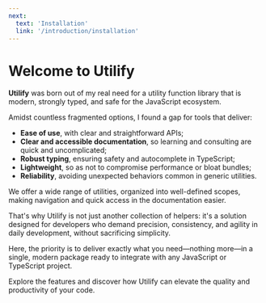 ```yaml
---
next:
  text: 'Installation'
  link: '/introduction/installation'
---
```


# Welcome to Utilify

**Utilify** was born out of my real need for a utility function library that is modern, strongly typed, and safe for the JavaScript ecosystem.

Amidst countless fragmented options, I found a gap for tools that deliver:

- **Ease of use**, with clear and straightforward APIs;
- **Clear and accessible documentation**, so learning and consulting are quick and uncomplicated;
- **Robust typing**, ensuring safety and autocomplete in TypeScript;
- **Lightweight**, so as not to compromise performance or bloat bundles;
- **Reliability**, avoiding unexpected behaviors common in generic utilities.

We offer a wide range of utilities, organized into well-defined scopes, making navigation and quick access in the documentation easier.

That's why Utilify is not just another collection of helpers: it's a solution designed for developers who demand precision, consistency, and agility in daily development, without sacrificing simplicity.

Here, the priority is to deliver exactly what you need—nothing more—in a single, modern package ready to integrate with any JavaScript or TypeScript project.

Explore the features and discover how Utilify can elevate the quality and productivity of your code.